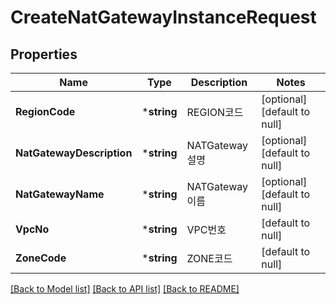 # CreateNatGatewayInstanceRequest

## Properties
Name | Type | Description | Notes
------------ | ------------- | ------------- | -------------
**RegionCode** | ***string** | REGION코드 | [optional] [default to null]
**NatGatewayDescription** | ***string** | NATGateway설명 | [optional] [default to null]
**NatGatewayName** | ***string** | NATGateway이름 | [optional] [default to null]
**VpcNo** | ***string** | VPC번호 | [default to null]
**ZoneCode** | ***string** | ZONE코드 | [default to null]

[[Back to Model list]](../README.md#documentation-for-models) [[Back to API list]](../README.md#documentation-for-api-endpoints) [[Back to README]](../README.md)


